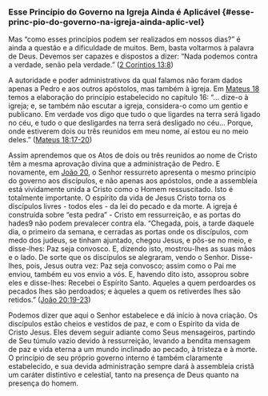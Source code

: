 ### Esse Princípio do Governo na Igreja Ainda é Aplicável {#esse-princ-pio-do-governo-na-igreja-ainda-aplic-vel}

Mas “como esses princípios podem ser realizados em nossos dias?” é ainda a questão e a dificuldade de muitos. Bem, basta voltarmos à palavra de Deus. Devemos ser capazes e dispostos a dizer: “Nada podemos contra a verdade, senão pela verdade.” ([2 Coríntios 13:8](http://bibliaonline.com.br/acf/2co/13/8))

A autoridade e poder administrativos da qual falamos não foram dados apenas a Pedro e aos outros apóstolos, mas também à igreja. Em [Mateus 18](http://bibliaonline.com.br/acf/mt/18) temos a elaboração do princípio estabelecido no capítulo 16: “... dize-o à igreja; e, se também não escutar a igreja, considera-o como um gentio e publicano. Em verdade vos digo que tudo o que ligardes na terra será ligado no céu, e tudo o que desligardes na terra será desligado no céu... Porque, onde estiverem dois ou três reunidos em meu nome, aí estou eu no meio deles.” ([Mateus 18:17-20](http://bibliaonline.com.br/acf/mt/18/17-20))

Assim aprendemos que os Atos de dois ou três reunidos ao nome de Cristo têm a mesma aprovação divina que a administração de Pedro. E novamente, em [João 20](http://bibliaonline.com.br/acf/jo/20), o Senhor ressurreto apresenta o mesmo princípio do governo aos discípulos, e não apenas aos apóstolos, onde a assembleia está vividamente unida a Cristo como o Homem ressuscitado. Isto é totalmente importante. O espírito da vida de Jesus Cristo torna os discípulos livres - todos eles - da lei do pecado e da morte. A igreja é construída sobre “esta pedra” - Cristo em ressurreição, e as portas do hades9 não podem prevalecer contra ela. “Chegada, pois, a tarde daquele dia, o primeiro da semana, e cerradas as portas onde os discípulos, com medo dos judeus, se tinham ajuntado, chegou Jesus, e pôs-se no meio, e disse-lhes: Paz seja convosco. E, dizendo isto, mostrou-lhes as suas mãos e o lado. De sorte que os discípulos se alegraram, vendo o Senhor. Disse-lhes, pois, Jesus outra vez: Paz seja convosco; assim como o Pai me enviou, também eu vos envio a vós. E, havendo dito isto, assoprou sobre eles e disse-lhes: Recebei o Espírito Santo. Aqueles a quem perdoardes os pecados lhes são perdoados; e àqueles a quem os retiverdes lhes são retidos.” ([João 20:19-23](http://bibliaonline.com.br/acf/jo/20/19-23))

Podemos dizer que aqui o Senhor estabelece e dá início à nova criação. Os discípulos estão cheios e vestidos de paz, e com o Espírito da vida de Cristo Jesus. Eles devem seguir adiante como Seus mensageiros, partindo de Seu túmulo vazio devido à ressurreição, levando a bendita mensagem de paz e vida eterna a um mundo inclinado ao pecado, à tristeza e à morte. O princípio de seu próprio governo interno é também claramente estabelecido, e sua devida administração sempre dará à assembleia cristã um caráter distintivo e celestial, tanto na presença de Deus quanto na presença do homem.